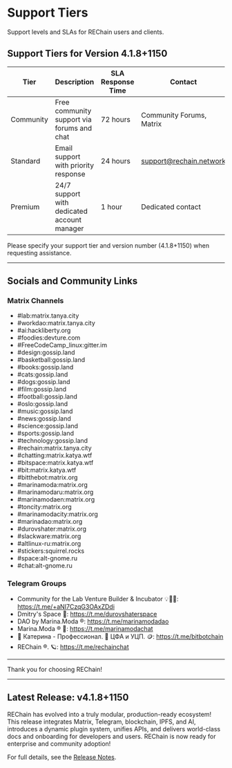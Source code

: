 # Support Tiers

Support levels and SLAs for REChain users and clients.

## Support Tiers for Version 4.1.8+1150

| Tier         | Description                                  | SLA Response Time | Contact                  |
|--------------|----------------------------------------------|-------------------|--------------------------|
| Community    | Free community support via forums and chat  | 72 hours          | Community Forums, Matrix |
| Standard     | Email support with priority response         | 24 hours          | support@rechain.network  |
| Premium      | 24/7 support with dedicated account manager  | 1 hour            | Dedicated contact        |

Please specify your support tier and version number (4.1.8+1150) when requesting assistance.

---

## Socials and Community Links

### Matrix Channels

- #lab:matrix.tanya.city
- #workdao:matrix.tanya.city
- #ai:hackliberty.org
- #foodies:devture.com
- #FreeCodeCamp_linux:gitter.im
- #design:gossip.land
- #basketball:gossip.land
- #books:gossip.land
- #cats:gossip.land
- #dogs:gossip.land
- #film:gossip.land
- #football:gossip.land
- #oslo:gossip.land
- #music:gossip.land
- #news:gossip.land
- #science:gossip.land
- #sports:gossip.land
- #technology:gossip.land
- #rechain:matrix.tanya.city
- #chatting:matrix.katya.wtf
- #bitspace:matrix.katya.wtf
- #bit:matrix.katya.wtf
- #bitthebot:matrix.org
- #marinamoda:matrix.org
- #marinamodaru:matrix.org
- #marinamodaen:matrix.org
- #toncity:matrix.org
- #marinamodacity:matrix.org
- #marinadao:matrix.org
- #durovshater:matrix.org
- #slackware:matrix.org
- #altlinux-ru:matrix.org
- #stickers:squirrel.rocks
- #space:alt-gnome.ru
- #chat:alt-gnome.ru

### Telegram Groups

- Community for the Lab Venture Builder & Incubator 💡👀💭: https://t.me/+aNI7CzqG3OAxZDdi
- Dmitry's Space 🤳: https://t.me/durovshaterspace
- DAO by Marina.Moda ®: https://t.me/marinamodadao
- Marina.Moda ® 💖: https://t.me/marinamodachat
- 🎨 Катерина - Профессионал. 🙆 ЦФА и УЦП. 🪙: https://t.me/bitbotchain
- REChain ®️. 🪐: https://t.me/rechainchat

---

Thank you for choosing REChain!

---

## Latest Release: v4.1.8+1150

REChain has evolved into a truly modular, production-ready ecosystem! This release integrates Matrix, Telegram, blockchain, IPFS, and AI, introduces a dynamic plugin system, unifies APIs, and delivers world-class docs and onboarding for developers and users. REChain is now ready for enterprise and community adoption!

For full details, see the [Release Notes](RELEASE_NOTES.md).
